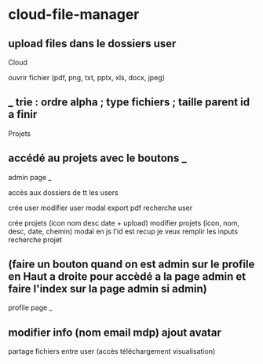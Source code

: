 ﻿# cloud-file-manager
upload files dans le dossiers user
------------------
Cloud

ouvrir fichier (pdf, png, txt, pptx, xls, docx, jpeg)

_
trie :
ordre alpha ; type fichiers ; taille
parent id a finir
------------------
Projets 

accédé au projets avec le boutons
_
------------------
admin page
_
<Erreur parentid a faire> 

accès aux dossiers de tt les users

crée user
modifier user modal
export pdf
recherche user


crée projets (icon nom desc date + upload) 
modifier projets (icon, nom, desc, date, chemin) modal
en js l'id est recup je veux remplir les inputs
recherche projet

(faire un bouton quand on est admin sur le profile en Haut a droite
pour accèdé a la page admin et faire l'index sur la page admin si admin)
------------------
profile page
_

modifier info (nom email mdp)
ajout avatar
------------------
partage fichiers entre user (accès téléchargement visualisation)
